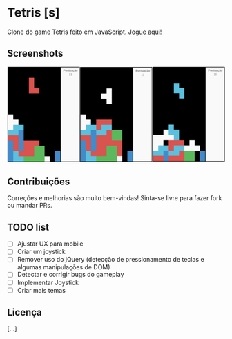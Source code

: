 # Tetris [s]

Clone do game Tetris feito em JavaScript. [Jogue aqui!](http://tetriss.com)

## Screenshots

![picture](img/screenshots/screenshots.png)

## Contribuições

Correções e melhorias são muito bem-vindas! Sinta-se livre para fazer fork ou mandar PRs.

## TODO list

- [ ] Ajustar UX para mobile
- [ ] Criar um joystick
- [ ] Remover uso do jQuery (detecção de pressionamento de teclas e algumas manipulações de DOM)
- [ ] Detectar e corrigir bugs do gameplay
- [ ] Implementar Joystick
- [ ] Criar mais temas

## Licença

[...]